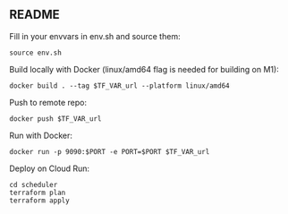 README
-------------
Fill in your envvars in env.sh and source them:
```
source env.sh
```

Build locally with Docker (linux/amd64 flag is needed for building on M1):
```
docker build . --tag $TF_VAR_url --platform linux/amd64
```

Push to remote repo:
```
docker push $TF_VAR_url
```

Run with Docker:
```
docker run -p 9090:$PORT -e PORT=$PORT $TF_VAR_url
```

Deploy on Cloud Run:
```
cd scheduler
terraform plan
terraform apply
```